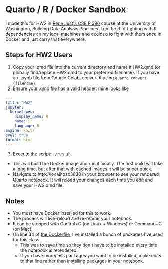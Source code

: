 # Quarto / R / Docker Sandbox

I made this for HW2 in [René Just's CSE P 590](https://homes.cs.washington.edu/~rjust/courses/CSEP590/) course at the University of Washington, Building Data Analysis Pipelines. I got tired of fighting with R dependencies on my local machines and decided to fight with them once in Docker and just carry that everywhere.

## Steps for HW2 Users

1. Copy your .qmd file into the current directory and name it HW2.qmd (or globally find/replace HW2.qmd to your preferred filename). If you have an .ipynb file from Google Colab, convert it using `quarto convert {filename}`.
2. Ensure your .qmd file has a valid header: mine looks like
```yaml
---
title: "HW2"
jupyter:
  kernelspec:
    display_name: R
    name: ir
    language: R
engine: knitr
eval: true
format: html
---
```
3. Execute the script: `./run.sh`.
- This will build the Docker image and run it locally. The first build will take a long time, but after that with cached images it will be super quick.
- Navigate to http://localhost:3838 in your browser to see your rendered Quarto notebook. It will reload your changes each time you edit and save your HW2.qmd file.

## Notes

- You must have Docker installed for this to work.
- The process will live-reload and re-render your notebook.
- It can be stopped with Control+C (on Linux + Windows) or Command+C (on Mac).
- On line 34 of [the Dockerfile](./Dockerfile#L34), I've installed a bunch of packages I've used for this class.
	- This was to save time so they don't have to be installed every time the notebook is rerendered.
	- If you have more/less packages you want to be installed, make edits to that line rather than installing packages in your notebook.
